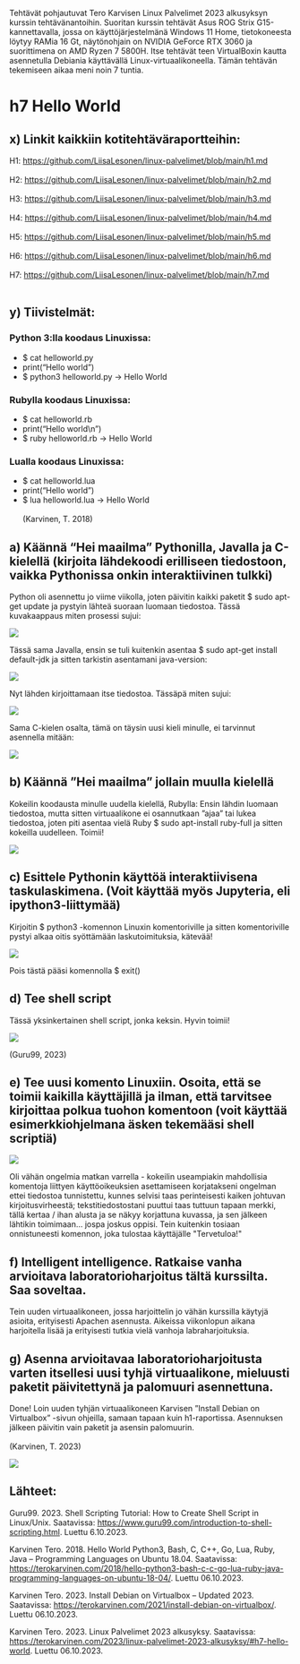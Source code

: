 Tehtävät pohjautuvat Tero Karvisen Linux Palvelimet 2023 alkusyksyn kurssin tehtävänantoihin. Suoritan kurssin tehtävät Asus ROG Strix G15-kannettavalla, jossa on 
käyttöjärjestelmänä Windows 11 Home, tietokoneesta löytyy RAMia 16 Gt, näytönohjain on NVIDIA GeForce RTX 3060 ja suorittimena on AMD Ryzen 7 5800H. 
Itse tehtävät teen VirtualBoxin kautta asennetulla Debiania käyttävällä Linux-virtuaalikoneella. Tämän tehtävän tekemiseen aikaa meni noin 7 tuntia.

# h7 Hello World
## x) Linkit kaikkiin kotitehtäväraportteihin:
H1: https://github.com/LiisaLesonen/linux-palvelimet/blob/main/h1.md<br></br>
H2: https://github.com/LiisaLesonen/linux-palvelimet/blob/main/h2.md<br></br>
H3: https://github.com/LiisaLesonen/linux-palvelimet/blob/main/h3.md<br></br>
H4: https://github.com/LiisaLesonen/linux-palvelimet/blob/main/h4.md<br></br>
H5: https://github.com/LiisaLesonen/linux-palvelimet/blob/main/h5.md<br></br>
H6: https://github.com/LiisaLesonen/linux-palvelimet/blob/main/h6.md<br></br>
H7: https://github.com/LiisaLesonen/linux-palvelimet/blob/main/h7.md<br></br>

## y) Tiivistelmät:
### Python 3:lla koodaus Linuxissa:
-	$ cat helloworld.py
-	print(“Hello world”)
-	$ python3 helloworld.py
->	Hello World
  
### Rubylla koodaus Linuxissa:
-	$ cat helloworld.rb
-	print(“Hello world\n”)
-	$ ruby helloworld.rb
->	Hello World
  
### Lualla koodaus Linuxissa:
-	$ cat helloworld.lua
-	print(“Hello world”)
-	$ lua helloworld.lua
->	Hello World<br></br>
(Karvinen, T. 2018)

## a)	Käännä “Hei maailma” Pythonilla, Javalla ja C-kielellä (kirjoita lähdekoodi erilliseen tiedostoon, vaikka Pythonissa onkin interaktiivinen tulkki)
Python oli asennettu jo viime viikolla, joten päivitin kaikki paketit $ sudo apt-get update ja pystyin lähteä suoraan luomaan tiedostoa. Tässä kuvakaappaus miten prosessi sujui:

![](https://github.com/LiisaLesonen/linux-palvelimet/blob/main/images/7apython.png)

Tässä sama Javalla, ensin se tuli kuitenkin asentaa $ sudo apt-get install default-jdk ja sitten tarkistin asentamani java-version: 

![](https://github.com/LiisaLesonen/linux-palvelimet/blob/main/images/7ajavaversio.png)

Nyt lähden kirjoittamaan itse tiedostoa. Tässäpä miten sujui:

![](https://github.com/LiisaLesonen/linux-palvelimet/blob/main/images/7ajava1.png)

Sama C-kielen osalta, tämä on täysin uusi kieli minulle, ei tarvinnut asennella mitään:

![](https://github.com/LiisaLesonen/linux-palvelimet/blob/main/images/7acee.png)

## b)	Käännä ”Hei maailma” jollain muulla kielellä
Kokeilin koodausta minulle uudella kielellä, Rubylla: 
Ensin lähdin luomaan tiedostoa, mutta sitten virtuaalikone ei osannutkaan ”ajaa” tai lukea tiedostoa, joten piti asentaa vielä Ruby $ sudo apt-install ruby-full ja sitten kokeilla uudelleen. Toimii!

![](https://github.com/LiisaLesonen/linux-palvelimet/blob/main/images/7bruby.png)

## c)	Esittele Pythonin käyttöä interaktiivisena taskulaskimena. (Voit käyttää myös Jupyteria, eli ipython3-liittymää)
Kirjoitin $ python3 -komennon Linuxin komentoriville ja sitten komentoriville pystyi alkaa oitis syöttämään laskutoimituksia, kätevää!

![](https://github.com/LiisaLesonen/linux-palvelimet/blob/main/images/7claskin.png)

Pois tästä pääsi komennolla $ exit()

## d) Tee shell script
Tässä yksinkertainen shell script, jonka keksin. Hyvin toimii!

![](https://github.com/LiisaLesonen/linux-palvelimet/blob/main/images/7dscript.png)

(Guru99, 2023)

## e)	Tee uusi komento Linuxiin. Osoita, että se toimii kaikilla käyttäjillä ja ilman, että tarvitsee kirjoittaa polkua tuohon komentoon (voit käyttää esimerkkiohjelmana äsken tekemääsi shell scriptiä)
![](https://github.com/LiisaLesonen/linux-palvelimet/blob/main/images/7ekomento.png)

Oli vähän ongelmia matkan varrella - kokeilin useampiakin mahdollisia komentoja liittyen käyttöoikeuksien asettamiseen korjatakseni ongelman ettei tiedostoa tunnistettu, kunnes selvisi taas perinteisesti kaiken johtuvan kirjoitusvirheestä; 
tekstitiedostostani puuttui taas tuttuun tapaan merkki, tällä kertaa / ihan alusta ja se näkyy korjattuna kuvassa, ja sen jälkeen lähtikin toimimaan... jospa joskus oppisi.
Tein kuitenkin tosiaan onnistuneesti komennon, joka tulostaa käyttäjälle "Tervetuloa!"

## f)	Intelligent intelligence. Ratkaise vanha arvioitava laboratorioharjoitus tältä kurssilta. Saa soveltaa. 
Tein uuden virtuaalikoneen, jossa harjoittelin jo vähän kurssilla käytyjä asioita, erityisesti Apachen asennusta. Aikeissa viikonlopun aikana harjoitella lisää ja erityisesti tutkia vielä vanhoja labraharjoituksia.

## g)	Asenna arvioitavaa laboratorioharjoitusta varten itsellesi uusi tyhjä virtuaalikone, mieluusti paketit päivitettynä ja palomuuri asennettuna.
Done! Loin uuden tyhjän virtuaalikoneen Karvisen ”Install Debian on Virtualbox” -sivun ohjeilla, samaan tapaan kuin h1-raportissa. Asennuksen jälkeen päivitin vain paketit ja asensin palomuurin.<br></br>
(Karvinen, T. 2023)

![](https://github.com/LiisaLesonen/linux-palvelimet/blob/main/images/7gliisalabra.png)

## Lähteet:
Guru99. 2023. Shell Scripting Tutorial: How to Create Shell Script in Linux/Unix. Saatavissa: https://www.guru99.com/introduction-to-shell-scripting.html. Luettu 6.10.2023.

Karvinen Tero. 2018. Hello World Python3, Bash, C, C++, Go, Lua, Ruby, Java – Programming Languages on Ubuntu 18.04. Saatavissa: https://terokarvinen.com/2018/hello-python3-bash-c-c-go-lua-ruby-java-programming-languages-on-ubuntu-18-04/. Luettu 06.10.2023.

Karvinen Tero. 2023. Install Debian on Virtualbox – Updated 2023. Saatavissa: https://terokarvinen.com/2021/install-debian-on-virtualbox/. Luettu 06.10.2023.

Karvinen Tero. 2023. Linux Palvelimet 2023 alkusyksy. Saatavissa: https://terokarvinen.com/2023/linux-palvelimet-2023-alkusyksy/#h7-hello-world. Luettu 06.10.2023.

